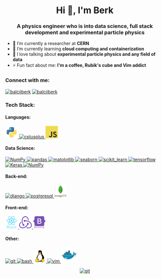 <h1 align="center">Hi 👋, I'm Berk</h1>
<h3 align="center">A physics engineer who is into data science, full stack development and experimental particle physics</h3>

- 🔭 I’m currently a researcher at **CERN**
- 🌱 I’m currently learning **cloud computing and containerization**
- 💬 I love talking about **experimental particle physics and any field of data** 
- ⚡ Fun fact about me: **I'm a coffee, Rubik's cube and Vim addict**

<h3 align="left">Connect with me:</h3>
<p align="left">
	<a href="https://linkedin.com/in/balciiberk" target="_blank"><img align="center" src="https://raw.githubusercontent.com/rahuldkjain/github-profile-readme-generator/master/src/images/icons/Social/linked-in-alt.svg" alt="balciiberk" height="30" width="40" /></a>
	<a href="https://www.hackerrank.com/balciiberk" target="_blank"><img align="center" src="https://raw.githubusercontent.com/rahuldkjain/github-profile-readme-generator/master/src/images/icons/Social/hackerrank.svg" alt="balciiberk" height="30" width="42" /></a>
</p>

<h3 align="left">Tech Stack:</h3>
<h4 align="left">Languages:</h4>
<p align="left">
    <a href="https://www.python.org" target="_blank"> <img src="https://raw.githubusercontent.com/devicons/devicon/master/icons/python/python-original.svg" alt="python" width="40" height="40"/> </a>
    <a href="https://www.cplusplus.com/" target="_blank"> <img src="https://upload.wikimedia.org/wikipedia/commons/1/18/ISO_C%2B%2B_Logo.svg" alt="cplusplus" width="40" height="40"/> </a>
    <a href="https://developer.mozilla.org/en-US/docs/Web/JavaScript" target="_blank"> <img src="https://raw.githubusercontent.com/devicons/devicon/master/icons/javascript/javascript-original.svg" alt="javascript" width="40" height="40"/> </a>
</p>

<h4 align="left">Data Science:</h4>
<p align="left">
	<a href="https://numpy.org/" target="_blank"> <img src="https://user-images.githubusercontent.com/50221806/86498201-a8bd8680-bd39-11ea-9d08-66b610a8dc01.png" alt="NumPy" width="40" height="40"/> </a>
	<a href="https://pandas.pydata.org/" target="_blank"> <img src="https://pandas.pydata.org/static/img/pandas_secondary_white.svg" alt="pandas" width="40" height="40"/> </a>
	<a href="https://matplotlib.org/" target="_blank"> <img src="https://matplotlib.org/stable/_images/sphx_glr_logos2_001.png" alt="matplotlib" width="30" height="30"/> </a>
	<a href="https://seaborn.pydata.org/" target="_blank"> <img src="https://seaborn.pydata.org/_images/logo-mark-lightbg.svg" alt="seaborn" width="35" height="30"/> </a>
	<a href="https://scikit-learn.org/" target="_blank"> <img src="https://upload.wikimedia.org/wikipedia/commons/0/05/Scikit_learn_logo_small.svg" alt="scikit_learn" width="40" height="40"/> </a>
	<a href="https://www.tensorflow.org" target="_blank"> <img src="https://www.vectorlogo.zone/logos/tensorflow/tensorflow-icon.svg" alt="tensorflow" width="40" height="40"/> </a> 
	<a href="https://keras.io/" target="_blank"> <img src="https://upload.wikimedia.org/wikipedia/commons/a/ae/Keras_logo.svg" alt="Keras" width="40" height="40"/> </a> 
	<a href="https://root.cern/" target="_blank"> <img src="https://root.cern/img/logos/ROOT_Logo/misc/logo_full-plus-text-ver.png" alt="NumPy" width="40" height="40"/> </a>
</p>
<h4 align="left">Back-end:</h4>
<p align="left">	
	<a href="https://www.djangoproject.com/" target="_blank"> <img src="https://static.djangoproject.com/img/favicon.6dbf28c0650e.ico" alt="django" width="40" height="40"/> </a>
	<a href="https://www.postgresql.org" target="_blank"> <img src="https://wiki.postgresql.org/images/a/a4/PostgreSQL_logo.3colors.svg" alt="postgresql" width="40" height="40"/> </a>
	<a href="https://www.mongodb.com/" target="_blank"> <img src="https://raw.githubusercontent.com/devicons/devicon/master/icons/mongodb/mongodb-original-wordmark.svg" alt="mongodb" width="40" height="40"/> </a>
</p>
<h4 align="left">Front-end:</h4>
<p align="left">
	<a href="https://reactjs.org/" target="_blank"> <img src="https://raw.githubusercontent.com/devicons/devicon/master/icons/react/react-original-wordmark.svg" alt="react" width="40" height="40"/> </a>
	<a href="https://redux.js.org/" target="_blank"> <img src="https://raw.githubusercontent.com/devicons/devicon/master/icons/redux/redux-original.svg" alt="redux" width="40" height="40"/> </a>
	<a href="https://getbootstrap.com" target="_blank"> <img src="https://raw.githubusercontent.com/devicons/devicon/master/icons/bootstrap/bootstrap-plain-wordmark.svg" alt="bootstrap" width="40" height="40"/> </a>
<h4 align="left">Other:</h4>
<p align="left">
	<a href="https://git-scm.com/" target="_blank"> <img src="https://www.vectorlogo.zone/logos/git-scm/git-scm-icon.svg" alt="git" width="40" height="40"/> </a>
	<a href="https://www.gnu.org/software/bash/" target="_blank"> <img src="https://bashlogo.com/img/symbol/svg/full_colored_light.svg" alt="bash" width="40" height="40"/> </a>
	<a href="https://www.linux.org/" target="_blank"> <img src="https://raw.githubusercontent.com/devicons/devicon/master/icons/linux/linux-original.svg" alt="linux" width="40" height="40"/> </a>
	<a href="https://www.vim.org/" target="_blank"> <img src="https://upload.wikimedia.org/wikipedia/commons/9/9f/Vimlogo.svg" alt="vim" width="40" height="40"/> </a>
	<a href="https://www.docker.com/" target="_blank"> <img src="https://raw.githubusercontent.com/devicons/devicon/master/icons/docker/docker-original.svg" alt="vim" width="50" height="50"/> </a>
</p>
<p align="center">
	 <a href="https://archlinux.org/" target="_blank"> <img src="https://roboticoverlords.org/wallpapers/archbtw.png" alt="git" width="243" height="165"/> </a>
</p>


<!--
**balciiberk/balciiberk** is a ✨ _special_ ✨ repository because its `README.md` (this file) appears on your GitHub profile.

Here are some ideas to get you started:

- 🔭 I’m currently working on ...
- 🌱 I’m currently learning ...
- 👯 I’m looking to collaborate on ...
- 🤔 I’m looking for help with ...
- 💬 Ask me about ...
- 📫 How to reach me: ...
- 😄 Pronouns: ...
- ⚡ Fun fact: ...
-->
